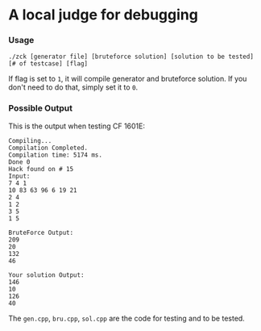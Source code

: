# A local judge for debugging

### Usage

```
./zck [generator file] [bruteforce solution] [solution to be tested] [# of testcase] [flag]
```

If flag is set to `1`, it will compile generator and bruteforce solution.
If you don't need to do that, simply set it to `0`.

### Possible Output

This is the output when testing CF 1601E:
```
Compiling...
Compilation Completed.
Compilation time: 5174 ms.
Done 0
Hack found on # 15
Input:
7 4 1
10 83 63 96 6 19 21
2 4
1 2
3 5
1 5

BruteForce Output:
209
20
132
46

Your solution Output:
146
10
126
40
```

The `gen.cpp`, `bru.cpp`, `sol.cpp` are the code for testing and to be tested.

